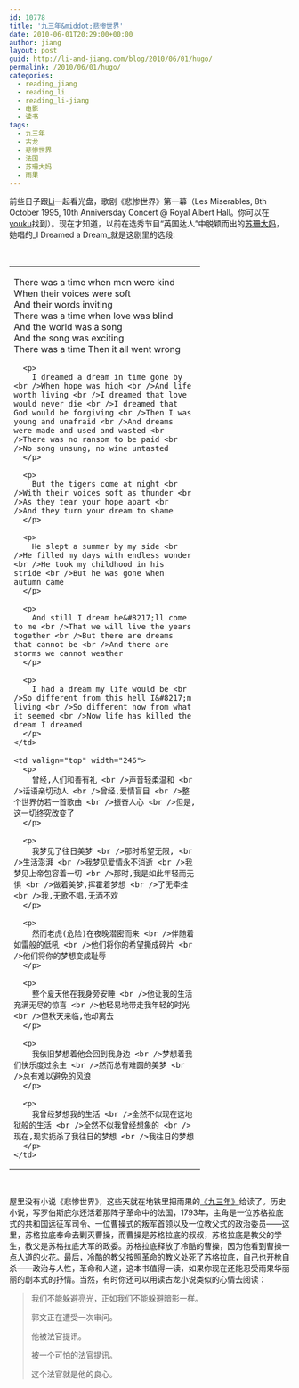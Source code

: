 ```yaml
---
id: 10778
title: '九三年&middot;悲惨世界'
date: 2010-06-01T20:29:00+00:00
author: jiang
layout: post
guid: http://li-and-jiang.com/blog/2010/06/01/hugo/
permalink: /2010/06/01/hugo/
categories:
  - reading_jiang
  - reading_li
  - reading_li-jiang
  - 电影
  - 读书
tags:
  - 九三年
  - 古龙
  - 悲惨世界
  - 法国
  - 苏珊大妈
  - 雨果
---
```

前些日子跟[Li](http://li-and-jiang.com/blog/author/li/)一起看光盘，歌剧《悲惨世界》第一幕（Les Miserables, 8th October 1995, 10th Anniversday Concert @ Royal Albert Hall。你可以在[youku](http://www.youku.com/playlist_show/id_580537.html)找到）。现在才知道，以前在选秀节目“英国达人”中脱颖而出的[苏珊大妈](http://v.youku.com/v_playlist/f3466175o1p2.html)，她唱的_I Dreamed a Dream_就是这剧里的选段:

&#160;

<table border="0" cellspacing="0" cellpadding="2" width="575">
  <tr>
    <td valign="top" width="327">
      <p>
        There was a time when men were kind <br />When their voices were soft <br />And their words inviting <br />There was a time when love was blind <br />And the world was a song <br />And the song was exciting <br />There was a time Then it all went wrong
      </p>
      
      <p>
        I dreamed a dream in time gone by <br />When hope was high <br />And life worth living <br />I dreamed that love would never die <br />I dreamed that God would be forgiving <br />Then I was young and unafraid <br />And dreams were made and used and wasted <br />There was no ransom to be paid <br />No song unsung, no wine untasted
      </p>
      
      <p>
        But the tigers come at night <br />With their voices soft as thunder <br />As they tear your hope apart <br />And they turn your dream to shame
      </p>
      
      <p>
        He slept a summer by my side <br />He filled my days with endless wonder <br />He took my childhood in his stride <br />But he was gone when autumn came
      </p>
      
      <p>
        And still I dream he&#8217;ll come to me <br />That we will live the years together <br />But there are dreams that cannot be <br />And there are storms we cannot weather
      </p>
      
      <p>
        I had a dream my life would be <br />So different from this hell I&#8217;m living <br />So different now from what it seemed <br />Now life has killed the dream I dreamed
      </p>
    </td>
    
    <td valign="top" width="246">
      <p>
        曾经,人们和善有礼 <br />声音轻柔温和 <br />话语亲切动人 <br />曾经,爱情盲目 <br />整个世界仿若一首歌曲 <br />振奋人心 <br />但是,这一切终究改变了
      </p>
      
      <p>
        我梦见了往日美梦 <br />那时希望无限, <br />生活澎湃 <br />我梦见爱情永不消逝 <br />我梦见上帝包容着一切 <br />那时,我是如此年轻而无惧 <br />做着美梦,挥霍着梦想 <br />了无牵挂 <br />我,无歌不唱,无酒不欢
      </p>
      
      <p>
        然而老虎(危险)在夜晚潜密而来 <br />伴随着如雷般的低吼 <br />他们将你的希望撕成碎片 <br />他们将你的梦想变成耻辱
      </p>
      
      <p>
        整个夏天他在我身旁安睡 <br />他让我的生活充满无尽的惊喜 <br />他轻易地带走我年轻的时光 <br />但秋天来临,他却离去
      </p>
      
      <p>
        我依旧梦想着他会回到我身边 <br />梦想着我们快乐度过余生 <br />然而总有难圆的美梦 <br />总有难以避免的风浪
      </p>
      
      <p>
        我曾经梦想我的生活 <br />全然不似现在这地狱般的生活 <br />全然不似我曾经想象的 <br />现在,现实扼杀了我往日的梦想 <br />我往日的梦想
      </p>
    </td>
  </tr>
</table>

&#160;

屋里没有小说《悲惨世界》，这些天就在地铁里把雨果的[《九三年》](http://book.douban.com/subject/1009536/)给读了。历史小说，写罗伯斯庇尔还活着那阵子革命中的法国，1793年，主角是一位苏格拉底式的共和国远征军司令、一位曹操式的叛军首领以及一位教父式的政治委员——这里，苏格拉底奉命去剿灭曹操，而曹操是苏格拉底的叔叔，苏格拉底是教父的学生，教父是苏格拉底大军的政委。苏格拉底释放了冷酷的曹操，因为他看到曹操一点人道的火花。最后，冷酷的教父按照革命的教义处死了苏格拉底，自己也开枪自杀——政治与人性，革命和人道，这本书值得一读，如果你现在还能忍受雨果华丽丽的剧本式的抒情。当然，有时你还可以用读古龙小说类似的心情去阅读：

> 我们不能躲避亮光，正如我们不能躲避暗影一样。
> 
> 郭文正在遭受一次审问。
> 
> 他被法官提讯。
> 
> 被一个可怕的法官提讯。
> 
> 这个法官就是他的良心。